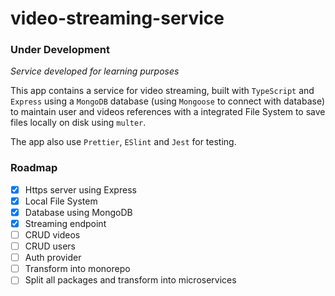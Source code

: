 # video-streaming-service

### **Under Development**

_Service developed for learning purposes_

This app contains a service for video streaming, built with `TypeScript` and `Express` using a `MongoDB` database (using `Mongoose` to connect with database) to maintain user and videos references with a integrated File System to save files locally on disk using `multer`.

The app also use `Prettier`, `ESlint` and `Jest` for testing.

### Roadmap

- [x] Https server using Express
- [x] Local File System
- [x] Database using MongoDB
- [x] Streaming endpoint
- [ ] CRUD videos
- [ ] CRUD users
- [ ] Auth provider
- [ ] Transform into monorepo
- [ ] Split all packages and transform into microservices
